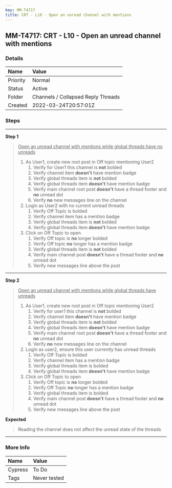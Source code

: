 ```yaml
---
key: MM-T4717
title: CRT - L10 - Open an unread channel with mentions
---
```


## MM-T4717: CRT - L10 - Open an unread channel with mentions

### Details

| Name     | Value                              |
| :------- | :--------------------------------- |
| Priority | Normal                             |
| Status   | Active                             |
| Folder   | Channels / Collapsed Reply Threads |
| Created  | 2022-03-24T20:57:01Z               |

### Steps

<hr/>

**Step 1**

> <article><u>Open an unread channel with mentions while global threads have no unreads</u><ol><li>As User1, create new root post in Off topic mentioning User2<ol><li>Verify for User1 this channel is <strong>not</strong> bolded</li><li>Verify channel item <strong>doesn't</strong> have mention badge</li><li>Verify global threads item is <strong>not</strong> bolded</li><li>Verify global threads item <strong>doesn't</strong> have mention badge</li><li>Verify main channel root post <strong>doesn't</strong> have a thread footer and <strong>no</strong> unread dot</li><li>Verify <strong>no</strong> new messages line on the channel</li></ol></li><li>Login as User2 with no current unread threads<ol><li>Verify Off Topic is bolded</li><li>Verify channel item has a mention badge</li><li>Verify global threads item is <strong>not</strong> bolded</li><li>Verify global threads item <strong>doesn't</strong> have mention badge</li></ol></li><li>Click on Off Topic to open<ol><li>Verify Off topic is <strong>no</strong> longer bolded</li><li>Verify Off topic <strong>no</strong> longer has a mention badge</li><li>Verify global threads item is <strong>not</strong> bolded</li><li>Verify main channel post <strong>doesn't</strong> have a thread footer and <strong>no</strong> unread dot</li><li>Verify new messages line above the post</li></ol></li></ol></article>

<hr/>

**Step 2**

> <article><u>Open an unread channel with mentions while global threads have unreads</u><ol><li>As User1, create new root post in Off topic mentioning User2<ol><li>Verify for user1 this channel is <strong>not</strong> bolded</li><li>Verify channel item <strong>doesn't</strong> have mention badge</li><li>Verify global threads item is <strong>not</strong> bolded</li><li>Verify global threads item <strong>doesn't</strong> have mention badge</li><li>Verify main channel root post <strong>doesn't</strong> have a thread footer and <strong>no</strong> unread dot</li><li>Verify <strong>no</strong> new messages line on the channel</li></ol></li><li>Login as user2, ensure this user currently has unread threads<ol><li>Verify Off Topic is bolded</li><li>Verify channel item has a mention badge</li><li>Verify global threads item is bolded</li><li>Verify global threads item <strong>doesn't</strong> have mention badge</li></ol></li><li>Click on Off Topic to open<ol><li>Verify Off topic is <strong>no</strong> longer bolded</li><li>Verify Off Topic <strong>no</strong> longer has a mention badge</li><li>Verify global threads item is bolded</li><li>Verify main channel post <strong>doesn't</strong> have a thread footer and <strong>no</strong> unread dot</li><li>Verify new messages line above the post</li></ol></li></ol></article>

**Expected**

> <article>Reading the channel does not affect the unread state of the threads</article>

<hr/>

### More Info

| Name    | Value        |
| :------ | :----------- |
| Cypress | To Do        |
| Tags    | Never tested |
